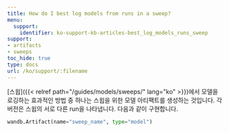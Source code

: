 ```yaml
---
title: How do I best log models from runs in a sweep?
menu:
  support:
    identifier: ko-support-kb-articles-best_log_models_runs_sweep
support:
- artifacts
- sweeps
toc_hide: true
type: docs
url: /ko/support/:filename
---
```


[스윕]({{< relref path="/guides/models/sweeps/" lang="ko" >}})에서 모델을 로깅하는 효과적인 방법 중 하나는 스윕을 위한 모델 아티팩트를 생성하는 것입니다. 각 버전은 스윕의 서로 다른 run을 나타냅니다. 다음과 같이 구현합니다.

```python
wandb.Artifact(name="sweep_name", type="model")
```
